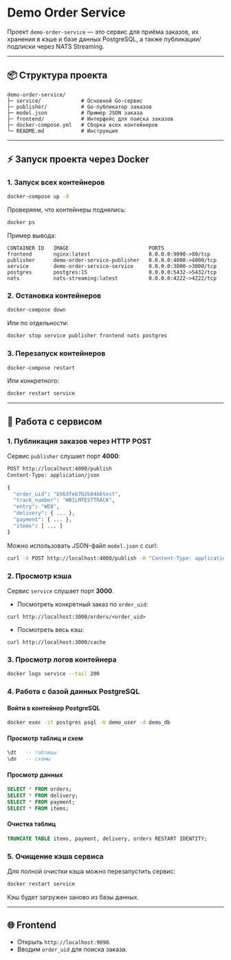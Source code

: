 # Demo Order Service

Проект `demo-order-service` — это сервис для приёма заказов, их хранения в кэше и базе данных PostgreSQL, а также публикации/подписки через NATS Streaming.

---

## 📦 Структура проекта

```
demo-order-service/
├─ service/             # Основной Go-сервис
├─ publisher/           # Go-публикатор заказов
├─ model.json           # Пример JSON заказа
├─ frontend/            # Интерфейс для поиска заказов
├─ docker-compose.yml   # Сборка всех контейнеров
└─ README.md            # Инструкция
```

---

## ⚡ Запуск проекта через Docker

### 1. Запуск всех контейнеров

```bash
docker-compose up -d
```

Проверяем, что контейнеры поднялись:

```bash
docker ps
```

Пример вывода:

```
CONTAINER ID   IMAGE                          PORTS
frontend       nginx:latest                   0.0.0.0:9090->80/tcp
publisher      demo-order-service-publisher   0.0.0.0:4000->4000/tcp
service        demo-order-service-service     0.0.0.0:3000->3000/tcp
postgres       postgres:15                    0.0.0.0:5432->5432/tcp
nats           nats-streaming:latest          0.0.0.0:4222->4222/tcp
```

### 2. Остановка контейнеров

```bash
docker-compose down
```

Или по отдельности:

```bash
docker stop service publisher frontend nats postgres
```

### 3. Перезапуск контейнеров

```bash
docker-compose restart
```

Или конкретного:

```bash
docker restart service
```

---

## 📝 Работа с сервисом

### 1. Публикация заказов через HTTP POST

Сервис `publisher` слушает порт **4000**:

```bash
POST http://localhost:4000/publish
Content-Type: application/json

{
  "order_uid": "b563feb7b2b84b6test",
  "track_number": "WBILMTESTTRACK",
  "entry": "WEB",
  "delivery": { ... },
  "payment": { ... },
  "items": [ ... ]
}
```

Можно использовать JSON-файл `model.json` с curl:

```bash
curl -X POST http://localhost:4000/publish -H "Content-Type: application/json" -d @model.json
```

### 2. Просмотр кэша

Сервис `service` слушает порт **3000**.

- Посмотреть конкретный заказ по `order_uid`:

```
curl http://localhost:3000/orders/<order_uid>
```

- Посмотреть весь кэш:

```
curl http://localhost:3000/cache
```

### 3. Просмотр логов контейнера

```bash
docker logs service --tail 200
```

### 4. Работа с базой данных PostgreSQL

#### Войти в контейнер PostgreSQL

```bash
docker exec -it postgres psql -U demo_user -d demo_db
```

#### Просмотр таблиц и схем

```sql
\dt   -- таблицы
\dn   -- схемы
```

#### Просмотр данных

```sql
SELECT * FROM orders;
SELECT * FROM delivery;
SELECT * FROM payment;
SELECT * FROM items;
```

#### Очистка таблиц

```sql
TRUNCATE TABLE items, payment, delivery, orders RESTART IDENTITY;
```

### 5. Очищение кэша сервиса

Для полной очистки кэша можно перезапустить сервис:

```bash
docker restart service
```

Кэш будет загружен заново из базы данных.

---


## 🌐 Frontend

- Открыть `http://localhost:9090`.
- Вводим `order_uid` для поиска заказа.

